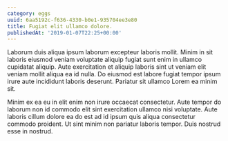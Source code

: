 ```yaml
---
category: eggs
uuid: 6aa5192c-f636-4330-b0e1-935704ee3e80
title: Fugiat elit ullamco dolore.
publishedAt: '2019-01-07T22:25+00:00'
---
```


Laborum duis aliqua ipsum laborum excepteur laboris mollit. Minim in sit laboris eiusmod veniam voluptate aliquip fugiat sunt enim in ullamco cupidatat aliquip. Aute exercitation et aliquip laboris sint ut veniam elit veniam mollit aliqua ea id nulla. Do eiusmod est labore fugiat tempor ipsum irure aute incididunt laboris deserunt. Pariatur sit ullamco Lorem ea minim sit.

Minim ex ea eu in elit enim non irure occaecat consectetur. Aute tempor do laborum non id commodo elit sint exercitation ullamco nisi voluptate. Aute laboris cillum dolore ea do est ad id ipsum quis aliqua consectetur commodo proident. Ut sint minim non pariatur laboris tempor. Duis nostrud esse in nostrud.
